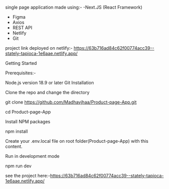 single page application made using:- 
-Next.JS (React Framework)
- Figma
- Axios
- REST API
- Netlify
- Git

project link deployed on netlify:-  https://63b716ad84c62f00774acc39--stately-tapioca-1e6aae.netlify.app/


Getting Started

Prerequisites:-

Node.js version 18.9 or later
Git 
Installation

Clone the repo and change the directory

git clone https://github.com/Madhavjhaa/Product-page-App.git


cd Product-page-App

Install NPM packages

npm install

Create your .env.local file on root folder(Product-page-App) with this content. 

Run in development mode

npm run dev

see the project here:-https://63b716ad84c62f00774acc39--stately-tapioca-1e6aae.netlify.app/

  
